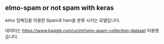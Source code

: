 ## elmo-spam or not spam with keras 


elmo 임베딩을 이용한 Spam과 ham을 분류 시키는 모델입니다.

데이터는 https://www.kaggle.com/uciml/sms-spam-collection-dataset 이용했습니다.
